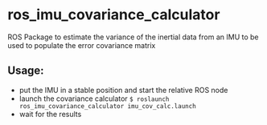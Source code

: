 # ros_imu_covariance_calculator
ROS Package to estimate the variance of the inertial data from an IMU  to be used to populate the error covariance matrix

## Usage:
* put the IMU in a stable position and start the relative ROS node
* launch the covariance calculator ```$ roslaunch ros_imu_covariance_calculator imu_cov_calc.launch```
* wait for the results 

